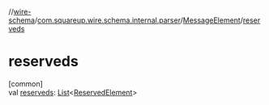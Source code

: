 //[wire-schema](../../../index.md)/[com.squareup.wire.schema.internal.parser](../index.md)/[MessageElement](index.md)/[reserveds](reserveds.md)

# reserveds

[common]\
val [reserveds](reserveds.md): [List](https://kotlinlang.org/api/latest/jvm/stdlib/kotlin.collections/-list/index.html)&lt;[ReservedElement](../-reserved-element/index.md)&gt;
